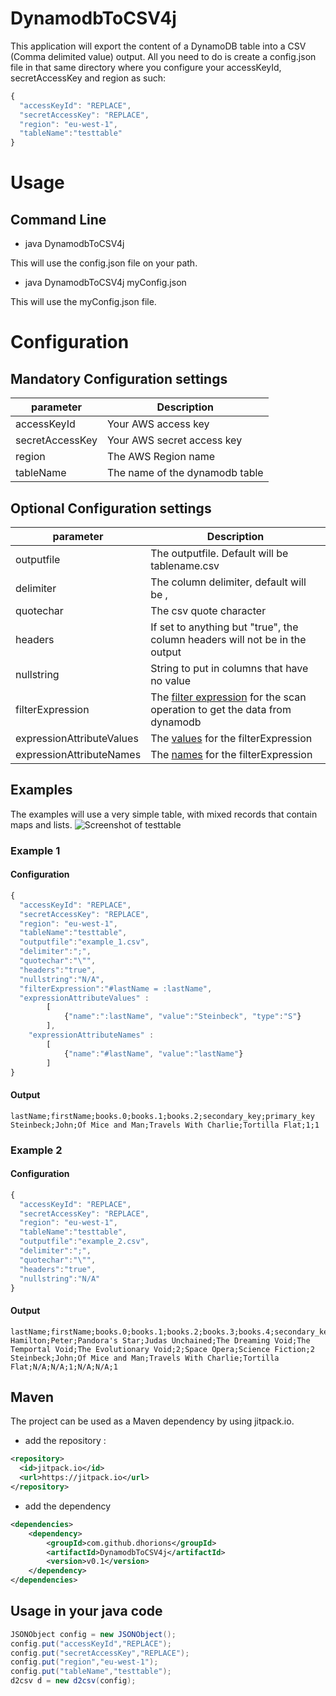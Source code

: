 # DynamodbToCSV4j
This application will export the content of a DynamoDB table into a CSV (Comma delimited value) output. All you need to do is create a config.json file in that same directory where you configure your accessKeyId, secretAccessKey and region as such:
```javascript
{
  "accessKeyId": "REPLACE",
  "secretAccessKey": "REPLACE",
  "region": "eu-west-1",
  "tableName":"testtable"
}
``` 
#  Usage
##  Command Line
* java DynamodbToCSV4j

This will use the config.json file on your path.
* java DynamodbToCSV4j myConfig.json

This will use the myConfig.json file.

# Configuration
## Mandatory Configuration settings

| parameter | Description
| ------------- |-------------| 
| accessKeyId | Your AWS access key
| secretAccessKey | Your AWS secret access key
| region | The AWS Region name
| tableName | The name of the dynamodb table

## Optional Configuration settings

| parameter | Description
| ------------- |-------------| 
| outputfile | The outputfile.  Default will be tablename.csv
| delimiter | The column delimiter, default will be ,
| quotechar | The csv quote character
| headers | If set to anything but "true", the column headers will not be in the output
| nullstring | String to put in columns that have no value
| filterExpression | The [filter expression](http://docs.aws.amazon.com/amazondynamodb/latest/developerguide/QueryAndScan.html#FilteringResults) for the scan operation to get the data from dynamodb 
| expressionAttributeValues | The [values](http://docs.aws.amazon.com/amazondynamodb/latest/developerguide/ExpressionPlaceholders.html#ExpressionAttributeValues) for the filterExpression
| expressionAttributeNames | The [names](http://docs.aws.amazon.com/amazondynamodb/latest/developerguide/ExpressionPlaceholders.html#ExpressionAttributeNames) for the filterExpression

## Examples
The examples will use a very simple table, with mixed records that contain maps and lists.
![Screenshot of testtable](https://s3.amazonaws.com/misc.quodlibet.be/dynamodb2csv4j/testtable.png)
### Example 1 
#### Configuration
```javascript
{
  "accessKeyId": "REPLACE",
  "secretAccessKey": "REPLACE",
  "region": "eu-west-1",
  "tableName":"testtable",
  "outputfile":"example_1.csv",
  "delimiter":";",
  "quotechar":"\"",
  "headers":"true",
  "nullstring":"N/A",
  "filterExpression":"#lastName = :lastName",
  "expressionAttributeValues" : 
		[
			{"name":":lastName", "value":"Steinbeck", "type":"S"}
		],
	"expressionAttributeNames" : 
		[
			{"name":"#lastName", "value":"lastName"}
		]
}
```
#### Output
```
lastName;firstName;books.0;books.1;books.2;secondary_key;primary_key
Steinbeck;John;Of Mice and Man;Travels With Charlie;Tortilla Flat;1;1
```
### Example 2 
#### Configuration
```javascript
{
  "accessKeyId": "REPLACE",
  "secretAccessKey": "REPLACE",
  "region": "eu-west-1",
  "tableName":"testtable",
  "outputfile":"example_2.csv",
  "delimiter":";",
  "quotechar":"\"",
  "headers":"true",
  "nullstring":"N/A"
}
```
#### Output
```
lastName;firstName;books.0;books.1;books.2;books.3;books.4;secondary_key;Genre.subtype;Genre.type;primary_key
Hamilton;Peter;Pandora's Star;Judas Unchained;The Dreaming Void;The Temportal Void;The Evolutionary Void;2;Space Opera;Science Fiction;2
Steinbeck;John;Of Mice and Man;Travels With Charlie;Tortilla Flat;N/A;N/A;1;N/A;N/A;1

```

## Maven
The project can be used as a Maven dependency by using jitpack.io.
* add the repository : 
```xml
<repository>
  <id>jitpack.io</id>
  <url>https://jitpack.io</url>
</repository>
```
* add the dependency
```xml
<dependencies>
	<dependency>
	    <groupId>com.github.dhorions</groupId>
	    <artifactId>DynamodbToCSV4j</artifactId>
	    <version>v0.1</version>
	</dependency>
</dependencies>
```

## Usage in your java code
```java
JSONObject config = new JSONObject();
config.put("accessKeyId","REPLACE");
config.put("secretAccessKey","REPLACE");
config.put("region","eu-west-1");
config.put("tableName","testtable");
d2csv d = new d2csv(config);
``` 
